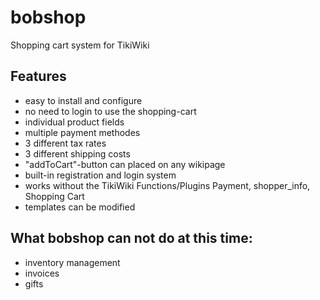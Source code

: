 # bobshop
Shopping cart system for TikiWiki

## Features
- easy to install and configure
- no need to login to use the shopping-cart 
- individual product fields
- multiple payment methodes
- 3 different tax rates
- 3 different shipping costs
- "addToCart"-button can placed on any wikipage
- built-in registration and login system
- works without the TikiWiki Functions/Plugins Payment, shopper_info, Shopping Cart
- templates can be modified

## What bobshop can not do at this time:
- inventory management
- invoices
- gifts
